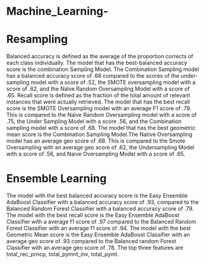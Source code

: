 # Machine_Learning-
# Resampling 
Balanced accuracy is defined as the average of the proportion corrects of each class individually. The model that has the best-balanced accuracy score is the combination Sampling Model. The Combination Sampling model has a balanced accuracy score of .68 compared to the scores of the under-sampling model with a score of .52, the SMOTE oversampling model with a score of .62, and the Naïve Random Oversampling Model with a score of .65. 
Recall score is defined as the fraction of the total amount of relevant instances that were actually retrieved. The model that has the best recall score is the SMOTE Oversampling model with an average F1 score of .79. This is compared to the Naïve Random Oversampling model with a score of .75, the Under Sampling Model with a score .56, and the Combination sampling model with a score of .68. 
The model that has the best geometric mean score is the Combination Sampling Model.The Native Oversampling model has an average geo score of .68. This is compared to the Smote Oversampling with an average geo score of  .62, the Undersampling Model with a score of .56, and Naive Oversampling Model with a score of .65. 
# Ensemble Learning 
The model with the best balanced accuracy score is the Easy Ensemble AdaBoost Classifier with a balanced accuracy score of .93, compared to the Balanced Random Forest Classifier with a balanced accuracy score of .79.
The model with the best recall score is the Easy Ensemble AdaBoost Classifier with a average f1 score of .97 compared to the Balanced Random Forest Classifier with an average f1 score of .94.
The model with the best Geometric Mean score is the Easy Ensemble AdaBoost Classifier with an average geo score of .93 compared to the Balanced random Forest Classifier with an average geo score of .78. 
The top three features are total_rec_prncp, total_pymnt_inv, total_pymt. 
